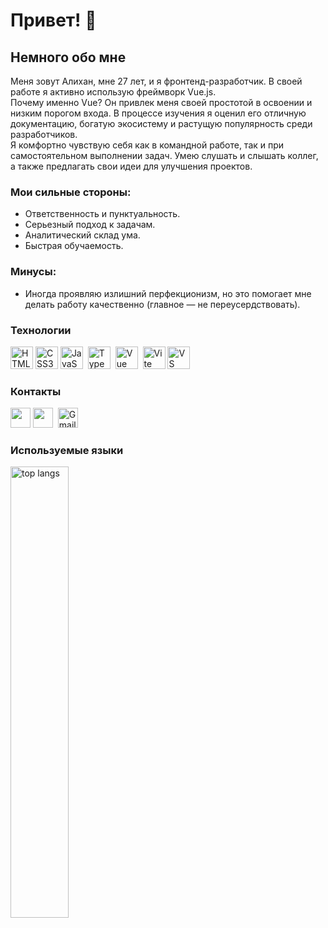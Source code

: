 [](https://user-images.githubusercontent.com/18350557/176309783-0785949b-9127-417c-8b55-ab5a4333674e.gif)Привет! 👋
===================================================================================================================================================
<h2>Немного обо мне</h2>
<p>Меня зовут Алихан, мне 27 лет, и я фронтенд-разработчик. В своей работе я активно использую фреймворк Vue.js.<br/>
Почему именно Vue? Он привлек меня своей простотой в освоении и низким порогом входа. В процессе изучения я оценил его отличную документацию, богатую экосистему и растущую популярность среди разработчиков.<br/>Я комфортно чувствую себя как в командной работе, так и при самостоятельном выполнении задач. Умею слушать и слышать коллег, а также предлагать свои идеи для улучшения проектов.</p>
<h3>Мои сильные стороны:</h3>
  <ul>
    <li>Ответственность и пунктуальность.</li>
    <li>Серьезный подход к задачам.</li>
    <li>Аналитический склад ума.</li>
    <li>Быстрая обучаемость.</li>
  </ul>
<h3>Минусы:</h3>
  <ul>
    <li>Иногда проявляю излишний перфекционизм, но это помогает мне делать работу качественно (главное — не переусердствовать).</li>
  </ul>

<h3>Технологии</h3>
<p align="left">
<a href="https://developer.mozilla.org/en-US/docs/Glossary/HTML5" target="_blank" rel="noreferrer"><img src="https://raw.githubusercontent.com/danielcranney/readme-generator/main/public/icons/skills/html5-colored.svg" width="36" height="36" alt="HTML5" /></a>
<a href="https://www.w3.org/TR/CSS/#css" target="_blank" rel="noreferrer"><img src="https://raw.githubusercontent.com/danielcranney/readme-generator/main/public/icons/skills/css3-colored.svg" width="36" height="36" alt="CSS3" /></a>
<a href="https://developer.mozilla.org/en-US/docs/Web/JavaScript" target="_blank" rel="noreferrer"><img src="https://raw.githubusercontent.com/danielcranney/readme-generator/main/public/icons/skills/javascript-colored.svg" width="36" height="36" alt="JavaScript" /></a>&nbsp;&nbsp;<a href="https://www.typescriptlang.org/" target="_blank" rel="noreferrer"><img src="https://raw.githubusercontent.com/danielcranney/readme-generator/main/public/icons/skills/typescript-colored.svg" width="36" height="36" alt="TypeScript" /></a>&nbsp;&nbsp;<a href="https://vuejs.org/" target="_blank" rel="noreferrer"><img src="https://raw.githubusercontent.com/danielcranney/readme-generator/main/public/icons/skills/vuejs-colored.svg" width="36" height="36" alt="Vue" /></a>&nbsp;&nbsp;<a href="https://vitejs.dev/" target="_blank" rel="noreferrer"><img src="https://raw.githubusercontent.com/danielcranney/readme-generator/main/public/icons/skills/vite-colored.svg" width="36" height="36" alt="Vite" /></a>&nbsp;<a href="https://code.visualstudio.com/" target="_blank" rel="noreferrer"><img src="https://upload.wikimedia.org/wikipedia/commons/9/9a/Visual_Studio_Code_1.35_icon.svg" width="36" height="36" alt="VS Code" /></a></p>
<h3>Контакты</h3>
<a href="https://www.github.com/Khatishev"><img src="https://raw.githubusercontent.com/danielcranney/readme-generator/main/public/icons/socials/github.svg" width="32" height="32"></a>
<a href="https://t.me/Bihan1997" rel="nofollow"><img width="32" height="32" src="https://www.digiseller.ru/preview/829303/p1_3158328_98a764df.png"></a>&nbsp;
<a href="mailto:tymxorn.1@gmail.com"><img src="https://upload.wikimedia.org/wikipedia/commons/7/7e/Gmail_icon_%282020%29.svg" width="32" height="32" alt="Gmail"></a>
<h3>Используемые языки</h3>
<img src="https://github-readme-stats.vercel.app/api/top-langs/?username=Khatishev&layout=compact" alt="top langs" width="43%" />
